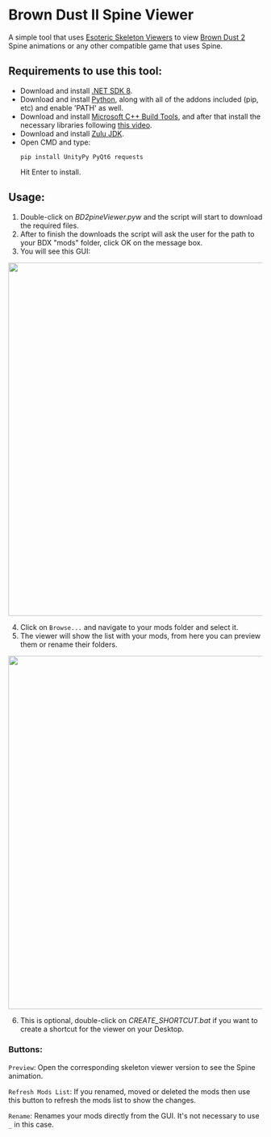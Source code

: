 # Brown Dust II Spine Viewer
A simple tool that uses [Esoteric Skeleton Viewers](https://en.esotericsoftware.com/spine-skeleton-viewer) to view [Brown Dust 2](https://www.browndust2.com/en-us/) Spine animations or any other compatible game that uses Spine.



## Requirements to use this tool:

  - Download and install [.NET SDK 8](https://dotnet.microsoft.com/en-us/download/dotnet/thank-you/sdk-8.0.404-windows-x64-installer).
  - Download and install [Python](https://www.python.org/downloads/), along with all of the addons included (pip, etc) and enable 'PATH' as well.
  - Download and install [Microsoft C++ Build Tools](https://aka.ms/vs/17/release/vs_BuildTools.exe), and after that install the necessary libraries following [this video](https://files.catbox.moe/vqsuix.mp4).
  - Download and install [Zulu JDK](https://cdn.azul.com/zulu/bin/zulu21.40.17-ca-jdk21.0.6-win_x64.msi).
  - Open CMD and type:
    ```
    pip install UnityPy PyQt6 requests
    ```
    Hit Enter to install.
  
  



## Usage:

1. Double-click on _BD2pineViewer.pyw_ and the script will start to download the required files.
2. After to finish the downloads the script will ask the user for the path to your BDX "mods" folder, click OK on the message box.
3. You will see this GUI:


<img src="https://files.catbox.moe/6i8ywk.png" width="700"/>


4. Click on `Browse...` and navigate to your mods folder and select it.
5. The viewer will show the list with your mods, from here you can preview them or rename their folders.


<img src="https://files.catbox.moe/6ajczn.png" width="700"/>


6. This is optional, double-click on _CREATE_SHORTCUT.bat_ if you want to create a shortcut for the viewer on your Desktop.

### Buttons:

`Preview`: Open the corresponding skeleton viewer version to see the Spine animation.

`Refresh Mods List`: If you renamed, moved or deleted the mods then use this button to refresh the mods list to show the changes.

`Rename`: Renames your mods directly from the GUI. It's not necessary to use `_` in this case.


